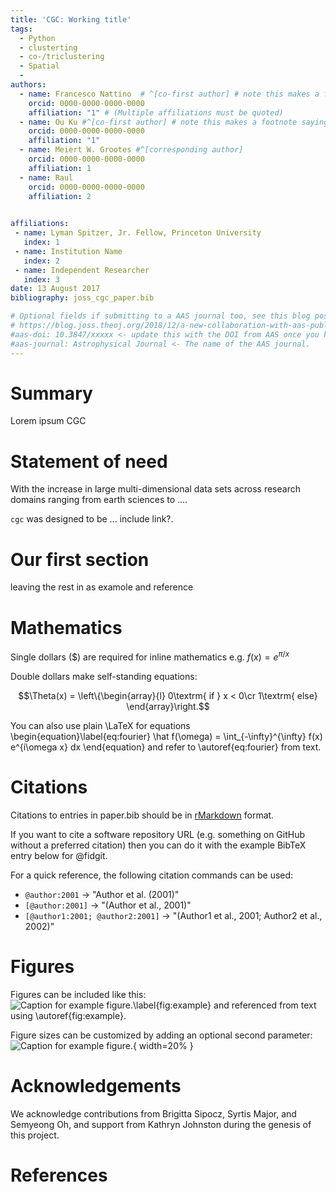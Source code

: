 ```yaml
---
title: 'CGC: Working title'
tags:
  - Python
  - clusterting
  - co-/triclustering
  - Spatial
  - 
authors:
  - name: Francesco Nattino  # ^[co-first author] # note this makes a footnote saying 'co-first author'
    orcid: 0000-0000-0000-0000
    affiliation: "1" # (Multiple affiliations must be quoted)
  - name: Ou Ku #^[co-first author] # note this makes a footnote saying 'co-first author'
    orcid: 0000-0000-0000-0000
    affiliation: "1"
  - name: Meiert W. Grootes #^[corresponding author]
    orcid: 0000-0000-0000-0000
    affiliation: 1
  - name: Raul
    orcid: 0000-0000-0000-0000
    affiliation: 2
  

affiliations:
 - name: Lyman Spitzer, Jr. Fellow, Princeton University
   index: 1
 - name: Institution Name
   index: 2
 - name: Independent Researcher
   index: 3
date: 13 August 2017
bibliography: joss_cgc_paper.bib

# Optional fields if submitting to a AAS journal too, see this blog post:
# https://blog.joss.theoj.org/2018/12/a-new-collaboration-with-aas-publishing
#aas-doi: 10.3847/xxxxx <- update this with the DOI from AAS once you know it.
#aas-journal: Astrophysical Journal <- The name of the AAS journal.
---
```


# Summary

Lorem ipsum CGC

# Statement of need

With the increase in large multi-dimensional data sets across research domains ranging from earth sciences to ....  

`cgc` was designed to be ... include link?.


# Our first section
  leaving the rest in as examole and reference


# Mathematics

Single dollars ($) are required for inline mathematics e.g. $f(x) = e^{\pi/x}$

Double dollars make self-standing equations:

$$\Theta(x) = \left\{\begin{array}{l}
0\textrm{ if } x < 0\cr
1\textrm{ else}
\end{array}\right.$$

You can also use plain \LaTeX for equations
\begin{equation}\label{eq:fourier}
\hat f(\omega) = \int_{-\infty}^{\infty} f(x) e^{i\omega x} dx
\end{equation}
and refer to \autoref{eq:fourier} from text.

# Citations

Citations to entries in paper.bib should be in
[rMarkdown](http://rmarkdown.rstudio.com/authoring_bibliographies_and_citations.html)
format.

If you want to cite a software repository URL (e.g. something on GitHub without a preferred
citation) then you can do it with the example BibTeX entry below for @fidgit.

For a quick reference, the following citation commands can be used:
- `@author:2001`  ->  "Author et al. (2001)"
- `[@author:2001]` -> "(Author et al., 2001)"
- `[@author1:2001; @author2:2001]` -> "(Author1 et al., 2001; Author2 et al., 2002)"

# Figures

Figures can be included like this:
![Caption for example figure.\label{fig:example}](figure.png)
and referenced from text using \autoref{fig:example}.

Figure sizes can be customized by adding an optional second parameter:
![Caption for example figure.](figure.png){ width=20% }

# Acknowledgements

We acknowledge contributions from Brigitta Sipocz, Syrtis Major, and Semyeong
Oh, and support from Kathryn Johnston during the genesis of this project.

# References